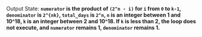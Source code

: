 Output State: **`numerator` is the product of `(2^n - i)` for `i` from `0` to `k-1`, `denominator` is `2^{nk}`, `total_days` is `2^n`, `n` is an integer between 1 and 10^18, `k` is an integer between 2 and 10^18. If `k` is less than 2, the loop does not execute, and `numerator` remains 1, `denominator` remains 1.**
